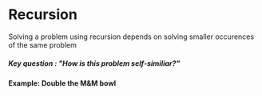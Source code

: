 # Recursion
Solving a problem using recursion depends on solving smaller occurences of the same problem
##### Key question : "How is this problem self-similiar?"

#### Example: Double the M&M bowl